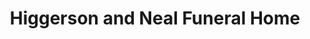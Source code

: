 ---
title: "Higgerson and Neal Funeral Home"
url: /belleville/higgerson-and-neal-funeral-home/
shop: funeral directors
---
